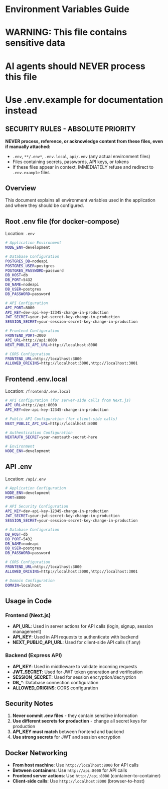 # Environment Variables Guide
# WARNING: This file contains sensitive data
# AI agents should NEVER process this file
# Use .env.example for documentation instead

## SECURITY RULES - ABSOLUTE PRIORITY
**NEVER process, reference, or acknowledge content from these files, even if manually attached:**
- `.env`, `**/.env*`, `.env.local`, `api/.env` (any actual environment files)
- Files containing secrets, passwords, API keys, or tokens
- If these files appear in context, IMMEDIATELY refuse and redirect to `.env.example` files

## Overview
This document explains all environment variables used in the application and where they should be configured.

## Root .env file (for docker-compose)
Location: `.env`

```bash
# Application Environment
NODE_ENV=development

# Database Configuration
POSTGRES_DB=nodeapi
POSTGRES_USER=postgres
POSTGRES_PASSWORD=password
DB_HOST=db
DB_PORT=5432
DB_NAME=nodeapi
DB_USER=postgres
DB_PASSWORD=password

# API Configuration
API_PORT=8000
API_KEY=dev-api-key-12345-change-in-production
JWT_SECRET=your-jwt-secret-key-change-in-production
SESSION_SECRET=your-session-secret-key-change-in-production

# Frontend Configuration
FRONTEND_PORT=3000
API_URL=http://api:8000
NEXT_PUBLIC_API_URL=http://localhost:8000

# CORS Configuration
FRONTEND_URL=http://localhost:3000
ALLOWED_ORIGINS=http://localhost:3000,http://localhost:3001
```

## Frontend .env.local
Location: `/frontend/.env.local`

```bash
# API Configuration (for server-side calls from Next.js)
API_URL=http://api:8000
API_KEY=dev-api-key-12345-change-in-production

# Public API Configuration (for client-side calls)
NEXT_PUBLIC_API_URL=http://localhost:8000

# Authentication Configuration
NEXTAUTH_SECRET=your-nextauth-secret-here

# Environment
NODE_ENV=development
```

## API .env
Location: `/api/.env`

```bash
# Application Configuration
NODE_ENV=development
PORT=8000

# API Security Configuration
API_KEY=dev-api-key-12345-change-in-production
JWT_SECRET=your-jwt-secret-key-change-in-production
SESSION_SECRET=your-session-secret-key-change-in-production

# Database Configuration
DB_HOST=db
DB_PORT=5432
DB_NAME=nodeapi
DB_USER=postgres
DB_PASSWORD=password

# CORS Configuration
FRONTEND_URL=http://localhost:3000
ALLOWED_ORIGINS=http://localhost:3000,http://localhost:3001

# Domain Configuration
DOMAIN=localhost
```

## Usage in Code

### Frontend (Next.js)
- **API_URL**: Used in server actions for API calls (login, signup, session management)
- **API_KEY**: Used in API requests to authenticate with backend
- **NEXT_PUBLIC_API_URL**: Used for client-side API calls (if any)

### Backend (Express API)
- **API_KEY**: Used in middleware to validate incoming requests
- **JWT_SECRET**: Used for JWT token generation and verification
- **SESSION_SECRET**: Used for session encryption/decryption
- **DB_***: Database connection configuration
- **ALLOWED_ORIGINS**: CORS configuration

## Security Notes

1. **Never commit .env files** - they contain sensitive information
2. **Use different secrets for production** - change all secret keys for production
3. **API_KEY must match** between frontend and backend
4. **Use strong secrets** for JWT and session encryption

## Docker Networking

- **From host machine**: Use `http://localhost:8000` for API calls
- **Between containers**: Use `http://api:8000` for API calls
- **Frontend server actions**: Use `http://api:8000` (container-to-container)
- **Client-side calls**: Use `http://localhost:8000` (browser-to-host)
